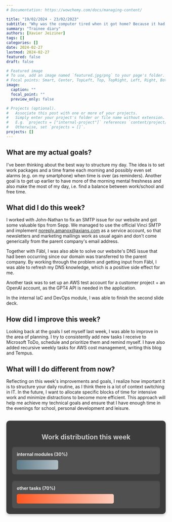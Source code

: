 ```yaml
---
# Documentation: https://wowchemy.com/docs/managing-content/

title: "19/02/2024 - 23/02/2023"
subtitle: "Why was the computer tired when it got home? Because it had a hard drive."
summary: "Trainee diary"
authors: [Xavier Jeiziner]
tags: []
categories: []
date: 2024-02-27
lastmod: 2024-02-27
featured: false
draft: false

# Featured image
# To use, add an image named `featured.jpg/png` to your page's folder.
# Focal points: Smart, Center, TopLeft, Top, TopRight, Left, Right, BottomLeft, Bottom, BottomRight.
image:
  caption: ""
  focal_point: ""
  preview_only: false

# Projects (optional).
#   Associate this post with one or more of your projects.
#   Simply enter your project's folder or file name without extension.
#   E.g. `projects = ["internal-project"]` references `content/project/deep-learning/index.md`.
#   Otherwise, set `projects = []`.
projects: []
---
```

## What are my actual goals?
I've been thinking about the best way to structure my day. The idea is to set work packages and a time frame each morning and possibly even set alarms (e.g. on my smartphone) when time is over (as reminders). Another goal is to get up earlier to have more of the morning mental freshness and also make the most of my day, i.e. find a balance between work/school and free time.

## What did I do this week?
I worked with John-Nathan to fix an SMTP issue for our website and got some valuable tips from Sepp. We managed to use the official Vinci SMTP and implement noreply.amanox@axians.com as a service account, so that newsletters and marketing mailings work as usual again and don't come generically from the parent company's email address.

Together with Fäbl, I was also able to solve our website's DNS issue that had been occurring since our domain was transferred to the parent company. By working through the problem and getting input from Fäbl, I was able to refresh my DNS knowledge, which is a positive side effect for me.

Another task was to set up an AWS test account for a customer project + an OpenAI account, as the GPT4 API is needed in the application.

In the internal IaC and DevOps module, I was able to finish the second slide deck.

## How did I improve this week?
Looking back at the goals I set myself last week, I was able to improve in the area of planning. I try to consistently add new tasks I receive to Microsoft ToDo, schedule and prioritize them and remind myself. I have also added recursive weekly tasks for AWS cost management, writing this blog and Tempus. 

## What will I do different from now?
Reflecting on this week's improvements and goals, I realize how important it is to structure your daily routine, as I think there is a lot of context switching in IT. In the future, I want to allocate specific blocks of time for intensive work and minimize distractions to become more efficient. This approach will help me achieve my technical goals and ensure that I have enough time in the evenings for school, personal development and leisure.

<br>
<div style="padding: 18px; padding-top: 10px; color: #eee; background-color: #3c3c3c; border-radius: 10px; box-shadow: 0 4px 8px rgba(0,0,0,0.2);">
  <h2 style="text-align: center; color: #ccc;">Work distribution this week</h2>
  <div style="background-color: #505050; padding: 15px; margin-bottom: 20px; border-radius: 8px; color: #eee; box-shadow: inset 0 2px 4px rgba(0,0,0,0.1);">
    <strong>internal modules (30%)</strong>
    <div style="width: 30%; height: 30px; background: linear-gradient(to right, #607D8B 0%, #B0BEC5 100%); border-radius: 5px; margin-top: 10px;"></div>
  </div>
  <div style="background-color: #505050; padding: 15px; border-radius: 8px; color: #eee; box-shadow: inset 0 2px 4px rgba(0,0,0,0.1);">
    <strong>other tasks (70%)</strong>
    <div style="width: 70%; height: 30px; background: linear-gradient(to right, #FF5722 0%, #FFCCBC 100%); border-radius: 5px; margin-top: 10px;"></div>
  </div>
</div>